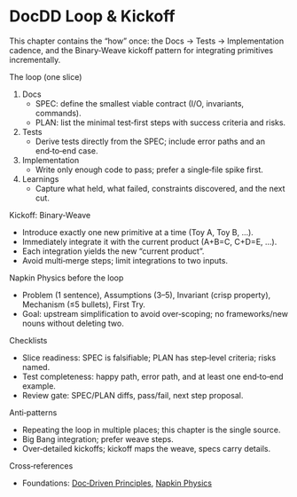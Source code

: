 # DocDD Loop & Kickoff

This chapter contains the “how” once: the Docs → Tests → Implementation cadence, and the Binary‑Weave kickoff pattern for integrating primitives incrementally.

The loop (one slice)
1) Docs
   - SPEC: define the smallest viable contract (I/O, invariants, commands).
   - PLAN: list the minimal test‑first steps with success criteria and risks.
2) Tests
   - Derive tests directly from the SPEC; include error paths and an end‑to‑end case.
3) Implementation
   - Write only enough code to pass; prefer a single‑file spike first.
4) Learnings
   - Capture what held, what failed, constraints discovered, and the next cut.

Kickoff: Binary‑Weave
- Introduce exactly one new primitive at a time (Toy A, Toy B, …).
- Immediately integrate it with the current product (A+B=C, C+D=E, …).
- Each integration yields the new “current product”.
- Avoid multi‑merge steps; limit integrations to two inputs.

Napkin Physics before the loop
- Problem (1 sentence), Assumptions (3–5), Invariant (crisp property), Mechanism (≤5 bullets), First Try.
- Goal: upstream simplification to avoid over‑scoping; no frameworks/new nouns without deleting two.

Checklists
- Slice readiness: SPEC is falsifiable; PLAN has step‑level criteria; risks named.
- Test completeness: happy path, error path, and at least one end‑to‑end example.
- Review gate: SPEC/PLAN diffs, pass/fail, next step proposal.

Anti‑patterns
- Repeating the loop in multiple places; this chapter is the single source.
- Big Bang integration; prefer weave steps.
- Over‑detailed kickoffs; kickoff maps the weave, specs carry details.

Cross‑references
- Foundations: [Doc‑Driven Principles](../foundations/ddd-principles.md), [Napkin Physics](../foundations/napkin-physics.md)

